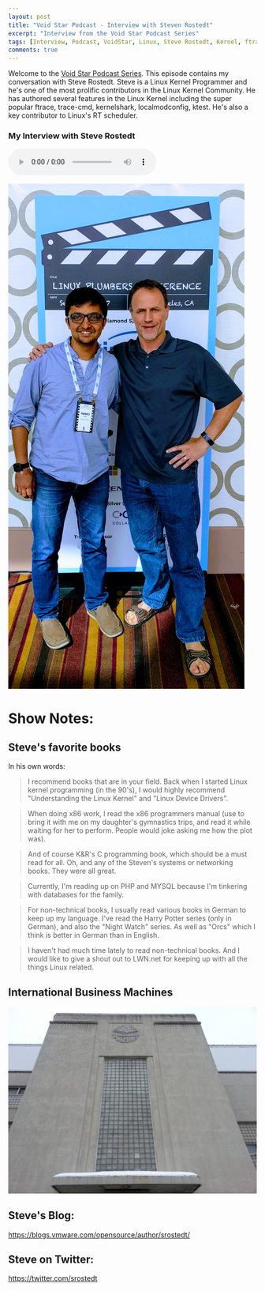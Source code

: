 ```yaml
---
layout: post
title: "Void Star Podcast - Interview with Steven Rostedt"
excerpt: "Interview from the Void Star Podcast Series"
tags: [Interview, Podcast, VoidStar, Linux, Steve Rostedt, Kernel, ftrace, RT scheduler]
comments: true
---
```

Welcome to the [Void Star Podcast Series](http://www.mycpu.org/about-interviews). This episode contains my conversation with Steve Rostedt. Steve is a Linux Kernel Programmer and he's one of the most prolific contributors in the Linux Kernel Community. He has authored several features in the Linux Kernel including the super popular ftrace, trace-cmd, kernelshark, localmodconfig, ktest. He's also a key contributor to Linux's RT scheduler.

### My Interview with Steve Rostedt
<audio controls>
  <source src="https://s3-us-west-1.amazonaws.com/voidstarpodcast/Season+1/Void+Star+Podcast+-+Steven+Rostedt.mp3" type="audio/mpeg">
Your browser does not support the audio element.
</audio>

![At Linux Plumbers Conference, 2017](/images/Steve_Rostedt-Manoj.jpg)

# Show Notes:<a id="sec-1" name="sec-1"></a>

## Steve's favorite books
In his own words:

> I recommend books that are in your field. Back when I started Linux
kernel programming (in the 90's), I would highly recommend
"Understanding the Linux Kernel" and "Linux Device Drivers".

> When doing x86 work, I read the x86 programmers manual (use to bring it
with me on my daughter's gymnastics trips, and read it while waiting
for her to perform. People would joke asking me how the plot was).

> And of course K&R's C programming book, which should be a must read for
all. Oh, and any of the Steven's systems or networking books. They were
all great.

> Currently, I'm reading up on PHP and MYSQL because I'm tinkering with
databases for the family.

> For non-technical books, I usually read various books in German to keep
up my language. I've read the Harry Potter series (only in German), and
also the "Night Watch" series. As well as "Orcs" which I think is
better in German than in English.

> I haven't had much time lately to read non-technical books. And I would
like to give a shout out to LWN.net for keeping up with all the things
Linux related.


## International Business Machines
![Endicott, NY (src: http://wnbf.com)](/images/IBM_endicott.jpg)

## Steve's Blog:
https://blogs.vmware.com/opensource/author/srostedt/

## Steve on Twitter:
https://twitter.com/srostedt
